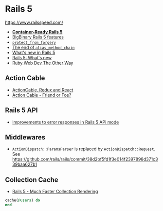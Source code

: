 # Rails 5

https://www.railsspeed.com/

* [**Container-Ready Rails 5**](https://blog.heroku.com/archives/2016/5/2/container_ready_rails_5)
* [BigBinary Rails 5 features](http://blog.bigbinary.com/categories/Rails%205)
* [`protect_from_forgery`](https://github.com/rails/rails/issues/18329)
* [The end of `alias_method_chain`](http://www.justinweiss.com/articles/rails-5-module-number-prepend-and-the-end-of-alias-method-chain/)
* [What's new in Rails 5](http://www.rubyexperiments.com/rails-5-release-date-whats-new-resources/)
* [Rails 5: What's new](https://medium.com/evil-martians/the-rails-5-post-9c76dbac8fc#.378zs9gi8)
* [Ruby Web Dev The Other Way](http://rwdtow.stdout.in/)

## Action Cable

* [ActionCable, Redux and React](https://articles.startuprocket.com/rails5-actioncable-redux-and-react-walking-through-an-example-chat-application-84fced7c5d27#.cfg9858ud)
* [Action Cable - Friend or Foe?](https://www.nateberkopec.com/2015/09/30/action-cable.html)

## Rails 5 API

* [Improvements to error responses in Rails 5 API mode](https://wyeworks.com/blog/2016/1/12/improvements-to-error-responses-in-rails-5-api-mode)

## Middlewares

* `ActionDispatch::ParamsParser` is replaced by `ActionDispatch::Request`. See https://github.com/rails/rails/commit/38d2bf5fd1f3e014f2397898d371c339baa627b1

## Collection Cache

* [Rails 5 - Much Faster Collection Rendering](https://dev.firmafon.dk/blog/rails-5-much-faster-collection-rendering/)

```ruby
cache(@users) do
end
```
